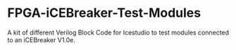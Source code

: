 # FPGA-iCEBreaker-Test-Modules
A kit of different Verilog Block Code for Icestudio to test modules connected to an iCEBreaker V1.0e.
